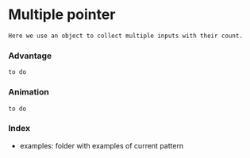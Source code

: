 # Multiple pointer 

    Here we use an object to collect multiple inputs with their count. 
    
### Advantage

    to do

### Animation

    to do

### Index

 - examples: folder with examples of current pattern

